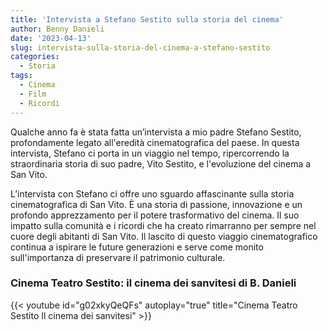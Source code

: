```yaml
---
title: 'Intervista a Stefano Sestito sulla storia del cinema'
author: Benny Danieli
date: '2023-04-13'
slug: intervista-sulla-storia-del-cinema-a-stefano-sestito
categories:
  - Storia
tags:
  - Cinema
  - Film
  - Ricordi
---
```


Qualche anno fa è stata fatta un’intervista a mio padre Stefano Sestito, profondamente legato all'eredità cinematografica del paese. In questa intervista, Stefano ci porta in un viaggio nel tempo, ripercorrendo la straordinaria storia di suo padre, Vito Sestito, e l'evoluzione del cinema a San Vito.

L’intervista con Stefano ci offre uno sguardo affascinante sulla storia cinematografica di San Vito. È una storia di passione, innovazione e un profondo apprezzamento per il potere trasformativo del cinema. Il suo impatto sulla comunità e i ricordi che ha creato rimarranno per sempre nel cuore degli abitanti di San Vito. Il lascito di questo viaggio cinematografico continua a ispirare le future generazioni e serve come monito sull'importanza di preservare il patrimonio culturale.

### Cinema Teatro Sestito: il cinema dei sanvitesi di B. Danieli

{{< youtube id="g02xkyQeQFs" autoplay="true" title="Cinema Teatro Sestito Il cinema dei sanvitesi" >}}